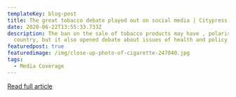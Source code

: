 ```yaml
---
templateKey: blog-post
title: The great tobacco debate played out on social media | Citypress
date: 2020-06-22T13:55:33.733Z
description: The ban on the sale of tobacco products may have , polarised the
  country, but it also opened debate about issues of health and policy.
featuredpost: true
featuredimage: /img/close-up-photo-of-cigarette-247040.jpg
tags:
  - Media Coverage
---
```

[Read full article](https://www.news24.com/citypress/News/the-great-tobacco-debate-played-out-on-social-media-20200621)